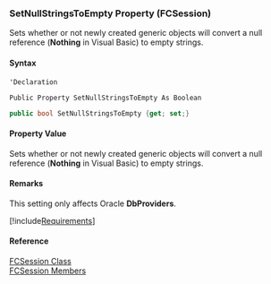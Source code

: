 ﻿### SetNullStringsToEmpty Property (FCSession)

Sets whether or not newly created generic objects will convert a null reference (**Nothing** in Visual Basic) to empty strings.

#### Syntax

```vbnet
'Declaration

Public Property SetNullStringsToEmpty As Boolean
```

```csharp
public bool SetNullStringsToEmpty {get; set;}
```

#### Property Value

Sets whether or not newly created generic objects will convert a null reference (**Nothing** in Visual Basic) to empty strings.

#### Remarks

This setting only affects Oracle **DbProviders**.

[!include[Requirements](../partials/requirements.md)]

#### Reference

[FCSession Class](fcSDK~FChoice.Foundation.FCSession.md)  
[FCSession Members](fcSDK~FChoice.Foundation.FCSession_members.md)